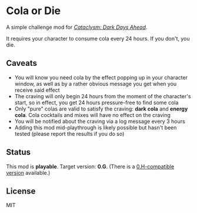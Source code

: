 # Cola or Die

A simple challenge mod for [_Cataclysm: Dark Days Ahead_](https://github.com/CleverRaven/Cataclysm-DDA/).

It requires your character to consume cola every 24 hours. If you don't, you die.

## Caveats

- You will know you need cola by the effect popping up in your character window, as well as by a rather obvious message you get when you receive said effect
- The craving will only begin 24 hours from the moment of the character's start, so in effect, you get 24 hours pressure-free to find some cola
- Only "pure" colas are valid to satisfy the craving: **dark cola** and **energy cola**. Cola cocktails and mixes will have no effect on the craving
- You will be notified about the craving via a log message every 3 hours
- Adding this mod mid-playthrough is likely possible but hasn't been tested (please report the results if you do so)

## Status

This mod is **playable**. Target version: **0.G**. (There is a [0.H-compatible version](https://github.com/FrontierModsExtra/ColaOrDie/tree/0.H) available.)

## License

MIT
